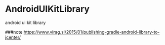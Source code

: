 # AndroidUIKitLibrary
android ui kit library 

###note
https://www.virag.si/2015/01/publishing-gradle-android-library-to-jcenter/

